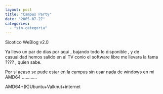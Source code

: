 ```yaml
---
layout: post
title: "Campus Party"
date: "2005-07-27"
categories: 
  - "sin-categoria"
---
```


Sicotico WeBlog v2.0

Ya llevo un par de dias por aqui , bajando todo lo disponible , y de casualidad hemos salido en al TV conio el software libre me llevara la fama ???? , quien sabe.

Por si acaso se pude estar en la campus sin usar nada de windows en mi AMD64 ............

AMD64+(K)Ubuntu+Valknut+internet

